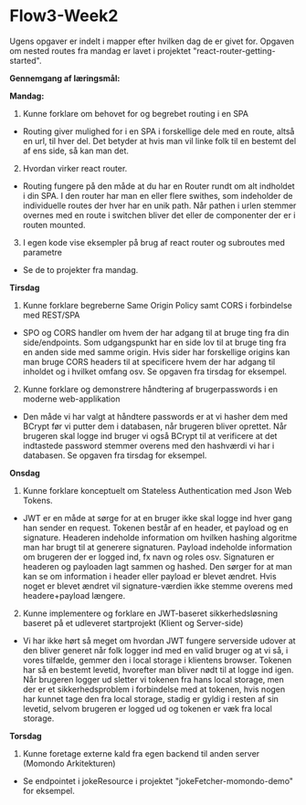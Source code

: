 # Flow3-Week2
Ugens opgaver er indelt i mapper efter hvilken dag de er givet for.
Opgaven om nested routes fra mandag er lavet i projektet "react-router-getting-started".

**Gennemgang af læringsmål:**

**Mandag:**

1) Kunne forklare om behovet for og begrebet routing i en SPA
- Routing giver mulighed for i en SPA i forskellige dele med en route, altså en url, til hver del. Det betyder at hvis man vil linke folk til en bestemt del af ens side, så kan man det.

2) Hvordan virker react router.
- Routing fungere på den måde at du har en Router rundt om alt indholdet i din SPA. I den router har man en eller flere swithes, som indeholder de individuelle routes der hver har en unik path. Når pathen i urlen stemmer overnes med en route i switchen bliver det eller de componenter der er i routen mounted.

3) I egen kode vise eksempler på brug af react router og subroutes med parametre
- Se de to projekter fra mandag.

**Tirsdag** 

1) Kunne forklare begreberne Same Origin Policy samt CORS i forbindelse med REST/SPA
- SPO og CORS handler om hvem der har adgang til at bruge ting fra din side/endpoints. Som udgangspunkt har en side lov til at bruge ting fra en anden side med samme origin. Hvis sider har forskellige origins kan man bruge CORS headers til at specificere hvem der har adgang til inholdet og i hvilket omfang osv. Se opgaven fra tirsdag for eksempel.

2) Kunne forklare og demonstrere håndtering af brugerpasswords i en moderne web-applikation
- Den måde vi har valgt at håndtere passwords er at vi hasher dem med BCrypt før vi putter dem i databasen, når brugeren bliver oprettet. Når brugeren skal logge ind bruger vi også BCrypt til at verificere at det indtastede password stemmer overens med den hashværdi vi har i databasen. Se opgaven fra tirsdag for eksempel.

**Onsdag**

 1) Kunne forklare konceptuelt om Stateless Authentication med Json Web Tokens.
 - JWT er en måde at sørge for at en bruger ikke skal logge ind hver gang han sender en request. Tokenen består af en header, et payload og en signature. Headeren indeholde information om hvilken hashing algoritme man har brugt til at generere signaturen. Payload indeholde information om brugeren der er logged ind, fx navn og roles osv. Signaturen er headeren og payloaden lagt sammen og hashed. Den sørger for at man kan se om information i header eller payload er blevet ændret. Hvis noget er blevet ændret vil signature-værdien ikke stemme overens med headere+payload længere.
 
 2) Kunne implementere og forklare en JWT-baseret sikkerhedsløsning baseret på et udleveret startprojekt (Klient og Server-side)
 - Vi har ikke hørt så meget om hvordan JWT fungere serverside udover at den bliver generet når folk logger ind med en valid bruger og at vi så, i vores tilfælde, gemmer den i local storage i klientens browser. Tokenen har så en bestemt levetid, hvorefter man bliver nødt til at logge ind igen. Når brugeren logger ud sletter vi tokenen fra hans local storage, men der er et sikkerhedsproblem i forbindelse med at tokenen, hvis nogen har kunnet tage den fra local storage, stadig er gyldig i resten af sin levetid, selvom brugeren er logged ud og tokenen er væk fra local storage. 
 
 **Torsdag**
 
  1) Kunne foretage externe kald fra egen backend til anden server (Momondo Arkitekturen)
  - Se endpointet i jokeResource i projektet "jokeFetcher-momondo-demo" for eksempel.
